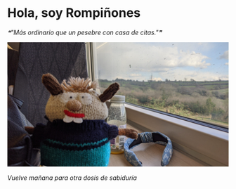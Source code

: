 # Hola, soy Rompiñones

<!--STARTS_HERE_QUOTE_README-->
<i>❝"Más ordinario que un pesebre con casa de citas."❞</i>
<!--ENDS_HERE_QUOTE_README-->

<!--START_SECTION:update_image-->
![alt text](https://raw.githubusercontent.com/focaalvarez/rompinones/main/.github/images/IMG_20220331_162940.jpg?raw=true)
<!--END_SECTION:update_image-->

*Vuelve mañana para otra dosis de sabiduría*
